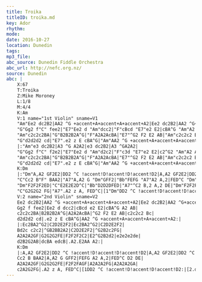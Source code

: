 ```yaml
---
title: Troika
titleID: troika.md
key: Ador
rhythm:
mode:
date: 2016-10-27
location: Dunedin
tags:
mp3_file:
abc_source: Dunedin Fiddle Orchestra
abc_url: http://nefc.org.nz/
source: Dunedin
abc: |
    X:67
    T:Troika
    Z:Mike Moroney
    L:1/8
    M:4/4
    K:Am
    V:1 name="1st Violin" sname=V1
    "Am"Ee2 dc2B2|AA2 ^G +accent+A+accent+A+accent+A2|Ee2 dc2B2|AA2 ^G+accent+A+accent+A+accent+A2|
    "G"Gg2 f"C" fee2|"E7"Ee2 d "Am"dcc2|"F"cBcd "E7"e2 E2|cBA^G "Am"A2 AB|
    "Am"c2c2c2BA|"G"B2B2B2A^G|"F"A2A2AcBA|"E7"^G2 F2 E2 AB|"Am"c2c2c2 Bc|
    "G"d2d2d2 cd|"E7".e2 z E cBA^G|"Am"AA2 ^G +accent+A+accent+A+accent+A2:|
    |:"Am"e3 dc2B2|A3 ^G A2A2|e3 dc2B2|A3 ^GA2A2|
    "G"Gg2 f"C" f2e2|"E7"Ee2 d "Am"d2c2|"F"c3d "E7"e2 E2|c2^G2 "Am"A2 AB|
    "Am"c2c2c2BA|"G"B2B2B2A^G|"F"A2A2AcBA|"E7"^G2 F2 E2 AB|"Am"c2c2c2 Bc|
    "G"d2d2d2 cd|"E7".e2 z E cBA^G|"Am"AA2 ^G +accent+A+accent+A+accent+A2:|
    K:Dm
    |:"Dm"A,A2 GF2E2|DD2 ^C !accent!D!accent!D!accent!D2|A,A2 GF2E2|DD2 ^C!accent!D!accent!D!accent!D2|
    "C"Cc2 B"F" BAA2|"A7"A,A2 G "Dm"GFF2|"Bb"FEFG "A7"A2 A,2|FED^C "Dm"D2 DE|
    "Dm"F2F2F2ED|"C"E2E2E2D^C|"Bb"D2D2DFED|"A7"^C2 B,2 A,2 DE|"Dm"F2F2F2 EF|
    "C"G2G2G2 FG|"A7".A2 z A, FED^C|[1"Dm"DD2 ^C !accent!D!accent!D!accent!D2:|[2"Gm".d2zD"E7" cBA^G!D.C.!||
    V:2 name="2nd Violin" sname=V2
    Ee2 dc2B2|AA2 ^G +accent+A+accent+A+accent+A2|Ee2 dc2B2|AA2 ^G+accent+A+accent+A+accent+A2|
    Gg2 f fee2|Ee2 d dcc2|cBcd e2 E2|cBA^G A2 AB|
    c2c2c2BA|B2B2B2A^G|A2A2AcBA|^G2 F2 E2 AB|c2c2c2 Bc|
    d2d2d2 cd|.e2 z E cBA^G|AA2 ^G +accent+A+accent+A+accent+A2:|
    |:Ec2BA2^G2|C2D2E2F2|Ec2BA2^G2|C2D2E2F2|
    Bd2c c2c2|^GB2BB2A2|C2D2E2F2|^G2B2c2FG|
    A2A2A2GF|G2G2G2FE|F2F2F2C2|E2^G2B2d2|e2e2e2de|
    d2B2G2AB|dcBA edcB|.A2.E2AA A2:|
    K:Dm
    |:A,A2 GF2E2|DD2 ^C !accent!D!accent!D!accent!D2|A,A2 GF2E2|DD2 ^C!accent!D!accent!D!accent!D2|
    Cc2 B BAA2|A,A2 G GFF2|FEFG A2 A,2|FED^C D2 DE|
    A2A2A2GF|G2G2G2FE|F2F2FAGF|A2A2A2FG|A2A2A2GA|
    c2A2G2FG|.A2 z A, FED^C|[1DD2 ^C !accent!D!accent!D!accent!D2:|[2.d2zD"E7" cBA^G!D.C.!||
---
```

